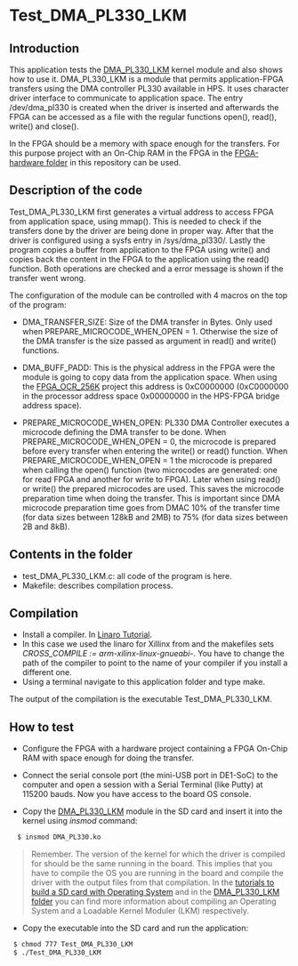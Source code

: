 Test_DMA_PL330_LKM
==================

Introduction
-------------
This application tests the [DMA_PL330_LKM](https://github.com/lcostas/Zynq7000-examples/tree/master/Linux-modules/DMA_PL330_LKM) kernel module and also shows how to use it. DMA_PL330_LKM is a module that permits application-FPGA transfers using the DMA controller PL330 available in HPS.  It uses character driver interface to communicate to application space. The entry /dev/dma_pl330 is created when the driver is inserted and afterwards the FPGA can be accessed as a file with the regular functions open(), read(), write() and close(). 

In the FPGA should be a memory with space enough for the transfers. For this purpose project with an On-Chip RAM in the FPGA in the [FPGA-hardware folder](https://github.com/lcostas/Zynq7000-examples/tree/master/FPGA-hardware) in this repository can be used.

Description of the code
------------------------
Test_DMA_PL330_LKM first generates a virtual address to access FPGA from application space, using mmap(). This is needed to check if the transfers done by the driver are being done in proper way. After that the driver is configured using a sysfs entry in /sys/dma_pl330/. Lastly the program copies a buffer from application to the FPGA using write() and copies back the content in  the FPGA to the application using the read() function. Both operations are checked and a error message is shown if the transfer went wrong.

The configuration of the module can be controlled with 4 macros on the top of the program:

* DMA_TRANSFER_SIZE: Size of the DMA transfer in Bytes. Only used when PREPARE_MICROCODE_WHEN_OPEN = 1. Otherwise the size of the DMA transfer is the size passed as argument in read() and write() functions.

* DMA_BUFF_PADD: This is the physical address in the FPGA were the module is going to copy data from the application space. When using the  [FPGA_OCR_256K](https://github.com/robertofem/CycloneVSoC-examples/tree/master/FPGA-hardware/DE1-SoC/FPGA_OCR_256K) project this address is 0xC0000000 (0xC0000000 in the processor address space 0x00000000 in the HPS-FPGA bridge address space).

* PREPARE_MICROCODE_WHEN_OPEN: PL330 DMA Controller executes a microcode defining the DMA transfer to be done. When PREPARE_MICROCODE_WHEN_OPEN = 0, the microcode is prepared before every transfer when entering the write() or read() function. When PREPARE_MICROCODE_WHEN_OPEN = 1 the microcode is prepared when calling the open() function (two microcodes are generated: one for read FPGA and another for write to FPGA). Later when using read() or write() the prepared microcodes are used. This saves the microcode preparation time when doing the transfer. This is important since DMA microcode preparation time goes from DMAC 10% of the transfer time (for data sizes between 128kB and 2MB) to 75% (for data sizes between 2B and 8kB).

Contents in the folder
----------------------
* test_DMA_PL330_LKM.c: all code of the program is here.
* Makefile: describes compilation process.

Compilation
-----------
* Install a compiler. In [Linaro Tutorial](https://github.com/lcostas/Zynq7000-examples/tree/master/SD-operating-system/Linaro).
* In this case we used the linaro for Xillinx from and the makefiles sets _CROSS_COMPILE := arm-xilinx-linux-gnueabi-_. You have to change the path of the compiler to point to the name of your compiler if you install a different one.
* Using a terminal navigate to this application folder and type make.

The output of the compilation is the executable Test_DMA_PL330_LKM.
    
How to test
------------
* Configure the FPGA with a hardware project containing a FPGA On-Chip RAM with space enough for doing the transfer.

* Connect the serial console port (the mini-USB port in DE1-SoC) to the computer and open a session with a Serial Terminal (like Putty) at 115200 bauds. Now you have access to the board OS console.
* Copy the [DMA_PL330_LKM](https://github.com/lcostas/Zynq7000-examples/tree/master/Linux-modules/DMA_PL330_LKM) module in the SD card and insert it into the kernel using _insmod_ command: 
```bash
  $ insmod DMA_PL330.ko
```
> Remember. The version of the kernel for which the driver is compiled for should be the same running in the board. This implies that you have to compile the OS you are running in the board and compile the driver with the output files from that compilation. In the [tutorials to build a SD card with Operating System](https://github.com/lcostas/Zynq7000-examples/tree/master/SD-operating-system) and in the [DMA_PL330_LKM folder](https://github.com/lcostas/Zynq7000-examples/tree/master/Linux-modules/DMA_PL330_LKM) you can find more information about compiling an Operating System and a Loadable Kernel Moduler (LKM) respectively.

* Copy the executable into the SD card and run the application:
 ```bash
  $ chmod 777 Test_DMA_PL330_LKM
  $ ./Test_DMA_PL330_LKM
```
